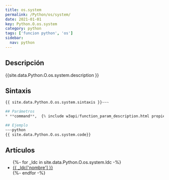 ```yaml
---
title: os.system
permalink: /Python/os/system/
date: 2021-01-01
key: Python.O.os.system
category: python
tags: ['funcion python', 'os']
sidebar: 
  nav: python
---
```


## Descripción
{{site.data.Python.O.os.system.description }}

## Sintaxis
~~~python
{{ site.data.Python.O.os.system.sintaxis }}~~~

## Parámetros
* **command**,  {% include w3api/function_param_description.html propiedad=site.data.Python.O.os.system valor="command" %}

## Ejemplo
~~~python
{{ site.data.Python.O.os.system.code}}
~~~

## Artículos
<ul>
{%- for _ldc in site.data.Python.O.os.system.ldc -%}
   <li>
       <a href="{{_ldc['url'] }}">{{ _ldc['nombre'] }}</a>
   </li>
{%- endfor -%}
</ul>
